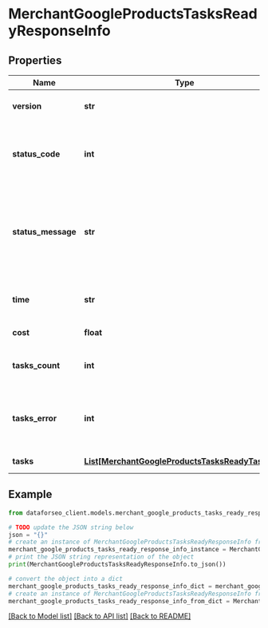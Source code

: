 # MerchantGoogleProductsTasksReadyResponseInfo


## Properties

Name | Type | Description | Notes
------------ | ------------- | ------------- | -------------
**version** | **str** | the current version of the API | [optional] 
**status_code** | **int** | general status code you can find the full list of the response codes here | [optional] 
**status_message** | **str** | general informational message you can find the full list of general informational messages here | [optional] 
**time** | **str** | total execution time, seconds | [optional] 
**cost** | **float** | total tasks cost, USD | [optional] 
**tasks_count** | **int** | the number of tasks in the tasks array | [optional] 
**tasks_error** | **int** | the number of tasks in the tasks array returned with an error | [optional] 
**tasks** | [**List[MerchantGoogleProductsTasksReadyTaskInfo]**](MerchantGoogleProductsTasksReadyTaskInfo.md) | array of tasks | [optional] 

## Example

```python
from dataforseo_client.models.merchant_google_products_tasks_ready_response_info import MerchantGoogleProductsTasksReadyResponseInfo

# TODO update the JSON string below
json = "{}"
# create an instance of MerchantGoogleProductsTasksReadyResponseInfo from a JSON string
merchant_google_products_tasks_ready_response_info_instance = MerchantGoogleProductsTasksReadyResponseInfo.from_json(json)
# print the JSON string representation of the object
print(MerchantGoogleProductsTasksReadyResponseInfo.to_json())

# convert the object into a dict
merchant_google_products_tasks_ready_response_info_dict = merchant_google_products_tasks_ready_response_info_instance.to_dict()
# create an instance of MerchantGoogleProductsTasksReadyResponseInfo from a dict
merchant_google_products_tasks_ready_response_info_from_dict = MerchantGoogleProductsTasksReadyResponseInfo.from_dict(merchant_google_products_tasks_ready_response_info_dict)
```
[[Back to Model list]](../README.md#documentation-for-models) [[Back to API list]](../README.md#documentation-for-api-endpoints) [[Back to README]](../README.md)


